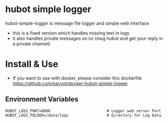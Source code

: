 # hubot simple logger

hubot-simple-logger is message file logger and simple web interface
- this is a fixed version which handles missing text in logs
- it also handles private messages on irc (msg hubot and get your reply in a private channel)

# Install & Use 

- If you want to use with docker, please consider this dockerfile https://github.com/nacyot/docker-hubot-simple-logger


## Environment Variables

    HUBOT_LOGS_PORT=8086                         # Logger web server Port
    HUBOT_LOGS_FOLDER=/data/logs                 # Directory for Log Data

